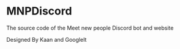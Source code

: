 # MNPDiscord
The source code of the Meet new people Discord bot and website


Designed By Kaan and GoogleIt